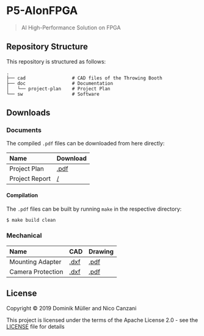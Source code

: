 # P5-AIonFPGA

> AI High-Performance Solution on FPGA

## Repository Structure

This repository is structured as follows:

```
.
├── cad                 # CAD files of the Throwing Booth
├── doc                 # Documentation
│   └── project-plan    # Project Plan
└── sw                  # Software
```

## Downloads

### Documents

The compiled `.pdf` files can be downloaded from here directly:

| Name           | Download             |
|:-------------- |:-------------------- |
| Project Plan   | [.pdf][Project Plan] |
| Project Report | [/][Project Report]  |

#### Compilation

The `.pdf` files can be built by running `make` in the respective directory:

```bash
$ make build clean
```

### Mechanical

| Name               | CAD                       | Drawing                           |
|:------------------ |:------------------------- |:--------------------------------- |
| Mounting Adapter   | [.dxf][Mounting Adapter]  | [.pdf][Mounting Adapter Drawing]  |
| Camera Protection  | [.dxf][Camera Protection] | [.pdf][Camera Protection Drawing] |

## License

Copyright &copy; 2019 Dominik Müller and Nico Canzani

This project is licensed under the terms of the Apache License 2.0 - see the [LICENSE](LICENSE "LICENSE") file for details

[Project Plan]: https://github.com/MuellerDominik/P5-AIonFPGA/releases/download/v0.0.2/p5_aionfpga_project-plan_canzani_mueller.pdf
[Project Report]: #
[Mounting Adapter]: https://github.com/MuellerDominik/P5-AIonFPGA/releases/download/v0.0.3/MountingAdapter.dxf
[Camera Protection]: https://github.com/MuellerDominik/P5-AIonFPGA/releases/download/v0.0.3/CameraProtection.dxf
[Mounting Adapter Drawing]: https://github.com/MuellerDominik/P5-AIonFPGA/releases/download/v0.0.3/MountingAdapter.pdf
[Camera Protection Drawing]: https://github.com/MuellerDominik/P5-AIonFPGA/releases/download/v0.0.3/CameraProtection.pdf
